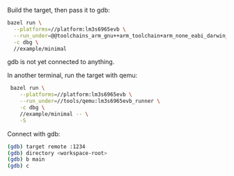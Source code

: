 Build the target, then pass it to gdb:

```sh
bazel run \
  --platforms=//platform:lm3s6965evb \
  --run_under=@@toolchains_arm_gnu++arm_toolchain+arm_none_eabi_darwin_arm64//:bin/arm-none-eabi-gdb \
  -c dbg \
  //example/minimal
```

gdb is not yet connected to anything.

In another terminal, run the target with qemu:

```sh
 bazel run \
    --platforms=//platform:lm3s6965evb \
    --run_under=//tools/qemu:lm3s6965evb_runner \
    -c dbg \
    //example/minimal -- \
    -S
```

Connect with gdb:
```sh
(gdb) target remote :1234
(gdb) directory <workspace-root>
(gdb) b main
(gdb) c
```

